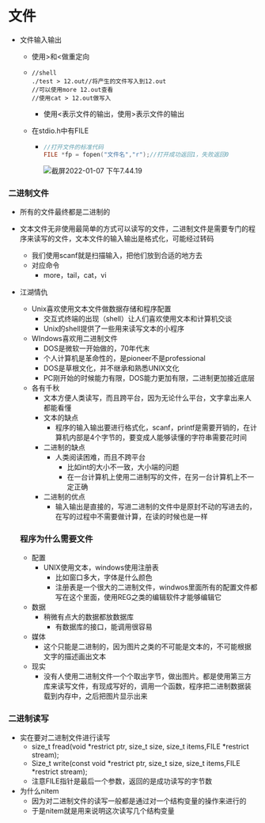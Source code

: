# 文件

- 文件输入输出

  - 使用>和<做重定向

  - ```shell
    //shell
    ./test > 12.out//将产生的文件写入到12.out
    //可以使用more 12.out查看
    //使用cat > 12.out做写入
    ```

    - 使用<表示文件的输出，使用>表示文件的输出

  - 在stdio.h中有FILE

    - ```c
      //打开文件的标准代码
      FILE *fp = fopen("文件名","r");//打开成功返回1，失败返回0
      ```

      ![截屏2022-01-07 下午7.44.19](https://tva1.sinaimg.cn/large/008i3skNgy1gy5ci867n4j31fo0nqgno.jpg)

### 二进制文件

- 所有的文件最终都是二进制的

- 文本文件无非使用最简单的方式可以读写的文件，二进制文件是需要专门的程序来读写的文件，文本文件的输入输出是格式化，可能经过转码

  - 我们使用scanf就是扫描输入，把他们放到合适的地方去
  - 对应命令
    - more，tail，cat，vi

- 江湖情仇

  - Unix喜欢使用文本文件做数据存储和程序配置
    - 交互式终端的出现（shell）让人们喜欢使用文本和计算机交谈
    - Unix的shell提供了一些用来读写文本的小程序
  - WIndows喜欢用二进制文件
    - DOS是微软一开始做的，70年代末
    - 个人计算机是革命性的，是pioneer不是professional
    - DOS是草根文化，并不继承和熟悉UNIX文化
    - PC刚开始的时候能力有限，DOS能力更加有限，二进制更加接近底层
  - 各有千秋
    - 文本方便人类读写，而且跨平台，因为无论什么平台，文字拿出来人都能看懂
    - 文本的缺点
      - 程序的输入输出要进行格式化，scanf，printf是需要开销的，在计算机内部是4个字节的，要变成人能够读懂的字符串需要花时间
    - 二进制的缺点
      - 人类阅读困难，而且不跨平台
        - 比如int的大小不一致，大小端的问题
        - 在一台计算机上使用二进制写的文件，在另一台计算机上不一定正确
    - 二进制的优点
      - 输入输出是直接的，写进二进制的文件中是原封不动的写进去的，在写的过程中不需要做计算，在读的时候也是一样

  ### 程序为什么需要文件

  - 配置
    - UNIX使用文本，windows使用注册表
      - 比如窗口多大，字体是什么颜色
      - 注册表是一个很大的二进制文件，windwos里面所有的配置文件都写在这个里面，使用REG之类的编辑软件才能够编辑它
  - 数据
    - 稍微有点大的数据都放数据库
      - 有数据库的接口，能调用很容易
  - 媒体
    - 这个只能是二进制的，因为图片之类的不可能是文本的，不可能根据文字的描述画出文本
  - 现实
    - 没有人使用二进制文件一个个取出字节，做出图片。都是使用第三方库来读写文件，有现成写好的，调用一个函数，程序把二进制数据装载到内存中，之后把图片显示出来

### 二进制读写

- 实在要对二进制文件进行读写
  - size_t fread(void *restrict ptr, size_t size, size_t items,FILE *restrict stream);
  - Size_t write(const void *restrict ptr, size_t size, size_t items,FILE *restrict stream);
  - 注意FILE指针是最后一个参数，返回的是成功读写的字节数
- 为什么nitem
  - 因为对二进制文件的读写一般都是通过对一个结构变量的操作来进行的
  - 于是nitem就是用来说明这次读写几个结构变量


